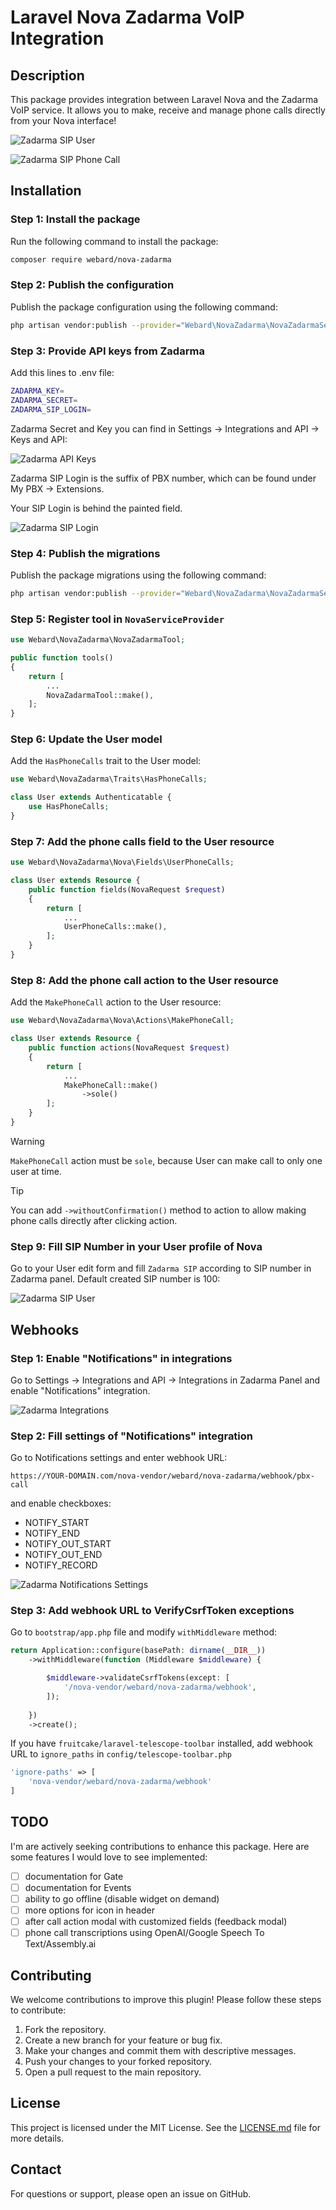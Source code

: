 # Laravel Nova Zadarma VoIP Integration

## Description

This package provides integration between Laravel Nova and the Zadarma VoIP service. It allows you to make, receive and manage phone calls directly from your Nova interface!

![Zadarma SIP User](screenshots/screenshot_2.png)

![Zadarma SIP Phone Call](screenshots/screenshot_3.png)

## Installation

### Step 1: Install the package

Run the following command to install the package:

```sh
composer require webard/nova-zadarma
```

### Step 2: Publish the configuration

Publish the package configuration using the following command:

```sh
php artisan vendor:publish --provider="Webard\NovaZadarma\NovaZadarmaServiceProvider" --tag=config
```

### Step 3: Provide API keys from Zadarma

Add this lines to .env file:

```sh
ZADARMA_KEY=
ZADARMA_SECRET=
ZADARMA_SIP_LOGIN=
```

Zadarma Secret and Key you can find in Settings -> Integrations and API -> Keys and API:

![Zadarma API Keys](screenshots/zadarma_1.png)

Zadarma SIP Login is the suffix of PBX number, which can be found under My PBX -> Extensions.

Your SIP Login is behind the painted field.

![Zadarma SIP Login](screenshots/zadarma_2.png)

### Step 4: Publish the migrations

Publish the package migrations using the following command:

```sh
php artisan vendor:publish --provider="Webard\NovaZadarma\NovaZadarmaServiceProvider" --tag=migrations
```

### Step 5: Register tool in `NovaServiceProvider`

```php
use Webard\NovaZadarma\NovaZadarmaTool;

public function tools()
{
    return [
        ...
        NovaZadarmaTool::make(),
    ];
}
```

### Step 6: Update the User model

Add the `HasPhoneCalls` trait to the User model:

```php
use Webard\NovaZadarma\Traits\HasPhoneCalls;

class User extends Authenticatable {
    use HasPhoneCalls;
}
```

### Step 7: Add the phone calls field to the User resource

```php
use Webard\NovaZadarma\Nova\Fields\UserPhoneCalls;

class User extends Resource {
    public function fields(NovaRequest $request)
    {
        return [
            ...
            UserPhoneCalls::make(),
        ];
    }
}
```

### Step 8: Add the phone call action to the User resource

Add the `MakePhoneCall` action to the User resource:

```php
use Webard\NovaZadarma\Nova\Actions\MakePhoneCall;

class User extends Resource {
    public function actions(NovaRequest $request)
    {
        return [
            ...
            MakePhoneCall::make()
                ->sole()
        ];
    }
}
```

> [!WARNING]
> `MakePhoneCall` action must be `sole`, because User can make call to only one user at time.

> [!TIP]
> You can add `->withoutConfirmation()` method to action to allow making phone calls directly after clicking action.

### Step 9: Fill SIP Number in your User profile of Nova

Go to your User edit form and fill `Zadarma SIP` according to SIP number in Zadarma panel. Default created SIP number is 100:

![Zadarma SIP User](screenshots/screenshot_1.png)

## Webhooks

### Step 1: Enable "Notifications" in integrations 

Go to Settings -> Integrations and API -> Integrations in Zadarma Panel and enable "Notifications" integration.

![Zadarma Integrations](screenshots/zadarma_3.png)

### Step 2: Fill settings of "Notifications" integration

Go to Notifications settings and enter webhook URL:

```
https://YOUR-DOMAIN.com/nova-vendor/webard/nova-zadarma/webhook/pbx-call
```

and enable checkboxes:
- NOTIFY_START
- NOTIFY_END
- NOTIFY_OUT_START
- NOTIFY_OUT_END
- NOTIFY_RECORD

![Zadarma Notifications Settings](screenshots/zadarma_4.png)


### Step 3: Add webhook URL to VerifyCsrfToken exceptions

Go to `bootstrap/app.php` file and modify `withMiddleware` method:

```php
return Application::configure(basePath: dirname(__DIR__))
    ->withMiddleware(function (Middleware $middleware) {

        $middleware->validateCsrfTokens(except: [
            '/nova-vendor/webard/nova-zadarma/webhook',
        ]);
        
    })
    ->create();
```

If you have `fruitcake/laravel-telescope-toolbar` installed, add webhook URL to `ignore_paths` in `config/telescope-toolbar.php`


```php
'ignore-paths' => [
    'nova-vendor/webard/nova-zadarma/webhook'
]
```

## TODO

I'm are actively seeking contributions to enhance this package. Here are some features I would love to see implemented:

- [ ] documentation for Gate
- [ ] documentation for Events
- [ ] ability to go offline (disable widget on demand)
- [ ] more options for icon in header
- [ ] after call action modal with customized fields (feedback modal)
- [ ] phone call transcriptions using OpenAI/Google Speech To Text/Assembly.ai
 
## Contributing

We welcome contributions to improve this plugin! Please follow these steps to contribute:

1. Fork the repository.
2. Create a new branch for your feature or bug fix.
3. Make your changes and commit them with descriptive messages.
4. Push your changes to your forked repository.
5. Open a pull request to the main repository.

## License

This project is licensed under the MIT License. See the [LICENSE.md](LICENSE.md) file for more details.

## Contact

For questions or support, please open an issue on GitHub.
